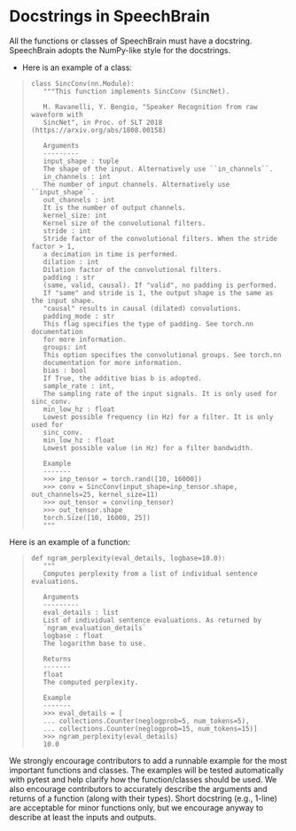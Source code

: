 # Docstrings in SpeechBrain
All the functions or classes of SpeechBrain must have a docstring. SpeechBrain adopts the NumPy-like style for the docstrings.
- Here is an example of a class:

>     class SincConv(nn.Module):
>     	 """This function implements SincConv (SincNet).
>
>     	 M. Ravanelli, Y. Bengio, "Speaker Recognition from raw waveform with
>     	 SincNet", in Proc. of SLT 2018 (https://arxiv.org/abs/1808.00158)
>
>     	 Arguments
>     	 ---------
>     	 input_shape : tuple
>     	 The shape of the input. Alternatively use ``in_channels``.
>     	 in_channels : int
>     	 The number of input channels. Alternatively use ``input_shape``.
>     	 out_channels : int
>     	 It is the number of output channels.
>     	 kernel_size: int
>     	 Kernel size of the convolutional filters.
>     	 stride : int
>     	 Stride factor of the convolutional filters. When the stride factor > 1,
>     	 a decimation in time is performed.
>     	 dilation : int
>     	 Dilation factor of the convolutional filters.
>     	 padding : str
>     	 (same, valid, causal). If "valid", no padding is performed.
>     	 If "same" and stride is 1, the output shape is the same as the input shape.
>     	 "causal" results in causal (dilated) convolutions.
>     	 padding_mode : str
>     	 This flag specifies the type of padding. See torch.nn documentation
>     	 for more information.
>     	 groups: int
>     	 This option specifies the convolutional groups. See torch.nn
>     	 documentation for more information.
>     	 bias : bool
>     	 If True, the additive bias b is adopted.
>     	 sample_rate : int,
>     	 The sampling rate of the input signals. It is only used for sinc_conv.
>     	 min_low_hz : float
>     	 Lowest possible frequency (in Hz) for a filter. It is only used for
>     	 sinc_conv.
>     	 min_low_hz : float
>     	 Lowest possible value (in Hz) for a filter bandwidth.
>
>     	 Example
>     	 -------
>     	 >>> inp_tensor = torch.rand([10, 16000])
>     	 >>> conv = SincConv(input_shape=inp_tensor.shape, out_channels=25, kernel_size=11)
>     	 >>> out_tensor = conv(inp_tensor)
>     	 >>> out_tensor.shape
>     	 torch.Size([10, 16000, 25])
>     	 """

Here is an example of a function:

>     def ngram_perplexity(eval_details, logbase=10.0):
>     	 """
>     	 Computes perplexity from a list of individual sentence evaluations.
>
>     	 Arguments
>     	 ---------
>     	 eval_details : list
>     	 List of individual sentence evaluations. As returned by
>     	 `ngram_evaluation_details`
>     	 logbase : float
>     	 The logarithm base to use.
>
>     	 Returns
>     	 -------
>     	 float
>     	 The computed perplexity.
>
>     	 Example
>     	 -------
>     	 >>> eval_details = [
>     	 ... collections.Counter(neglogprob=5, num_tokens=5),
>     	 ... collections.Counter(neglogprob=15, num_tokens=15)]
>     	 >>> ngram_perplexity(eval_details)
>     	 10.0

We strongly encourage contributors to add a runnable example for the most important functions and classes. The examples will be tested automatically with pytest and help clarify how the function/classes should be used. We also encourage contributors to accurately describe the arguments and returns of a function (along with their types).  Short docstring (e.g., 1-line) are acceptable for minor functions only, but we encourage anyway to describe at least the inputs and outputs.
